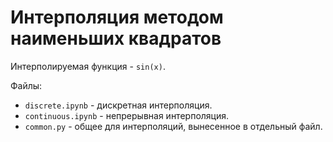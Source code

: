 # Интерполяция методом наименьших квадратов

Интерполируемая функция - `sin(x)`.

Файлы:
- `discrete.ipynb` - дискретная интерполяция.
- `continuous.ipynb` - непрерывная интерполяция.
- `common.py` - общее для интерполяций, вынесенное в отдельный файл.